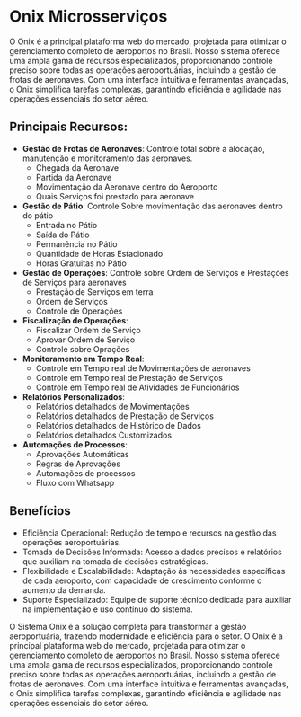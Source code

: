 # Onix Microsserviços

O Onix é a principal plataforma web do mercado, projetada para otimizar o
gerenciamento completo de aeroportos no Brasil. Nosso sistema oferece uma
ampla gama de recursos especializados, proporcionando controle preciso sobre
todas as operações aeroportuárias, incluindo a gestão de frotas de aeronaves.
Com uma interface intuitiva e ferramentas avançadas, o Onix simplifica tarefas
complexas, garantindo eficiência e agilidade nas operações essenciais do setor
aéreo.

## Principais Recursos:

- **Gestão de Frotas de Aeronaves**: Controle total sobre a alocação, manutenção e monitoramento das aeronaves.
  - Chegada da Aeronave
  - Partida da Aeronave
  - Movimentação da Aeronave dentro do Aeroporto
  - Quais Serviços foi prestado para aeronave
- **Gestão de Pátio**: Controle Sobre movimentação das aeronaves dentro do pátio
  - Entrada no Pátio
  - Saída do Pátio
  - Permanência no Pátio
  - Quantidade de Horas Estacionado
  - Horas Gratuitas no Pátio
- **Gestão de Operações**: Controle sobre Ordem de Serviços e Prestações de Serviços para aeronaves
  - Prestação de Serviços em terra
  - Ordem de Serviços
  - Controle de Operações
- **Fiscalização de Operações**:
  - Fiscalizar Ordem de Serviço
  - Aprovar Ordem de Serviço
  - Controle sobre Oprações
- **Monitoramento em Tempo Real**:
  - Controle em Tempo real de Movimentações de aeronaves
  - Controle em Tempo real de Prestação de Serviços
  - Controle em Tempo real de Atividades de Funcionários
- **Relatórios Personalizados**:
  - Relatórios detalhados de Movimentações
  - Relatórios detalhados de Prestação de Serviços
  - Relatórios detalhados de Histórico de Dados
  - Relatórios detalhados Customizados
- **Automações de Processos**:
  - Aprovações Automáticas
  - Regras de Aprovações
  - Automações de processos
  - Fluxo com Whatsapp

## Benefícios

- Eficiência Operacional: Redução de tempo e recursos na gestão das
operações aeroportuárias.
- Tomada de Decisões Informada: Acesso a dados precisos e relatórios que
auxiliam na tomada de decisões estratégicas.
- Flexibilidade e Escalabilidade: Adaptação às necessidades específicas de
cada aeroporto, com capacidade de crescimento conforme o aumento da
demanda.
- Suporte Especializado: Equipe de suporte técnico dedicada para auxiliar na
implementação e uso contínuo do sistema.

O Sistema Onix é a solução completa para transformar a gestão aeroportuária,
trazendo modernidade e eficiência para o setor.
O Onix é a principal plataforma web do mercado, projetada para otimizar o
gerenciamento completo de aeroportos no Brasil. Nosso sistema oferece uma
ampla gama de recursos especializados, proporcionando controle preciso sobre
todas as operações aeroportuárias, incluindo a gestão de frotas de aeronaves.
Com uma interface intuitiva e ferramentas avançadas, o Onix simplifica tarefas
complexas, garantindo eficiência e agilidade nas operações essenciais do setor
aéreo.
